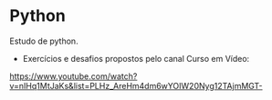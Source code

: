 # Python

 Estudo de python.

 - Exercícios e desafios propostos pelo canal Curso em Vídeo:

 https://www.youtube.com/watch?v=nIHq1MtJaKs&list=PLHz_AreHm4dm6wYOIW20Nyg12TAjmMGT-


